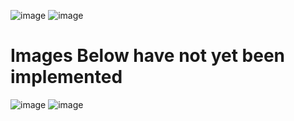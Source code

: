 ![image](https://github.com/Sye0001/ender-bio/assets/119392569/41fe8809-c027-46ea-b61e-266908b8bea4)
![image](https://github.com/Sye0001/ender-bio/assets/119392569/5a251f62-875f-4f9e-804b-beb4535e5ba8)
# Images Below have not yet been implemented
![image](https://github.com/Sye0001/ender-bio/assets/119392569/ad9add7f-a709-4ca4-88b9-6f14cc2bdde5)
![image](https://github.com/Sye0001/ender-bio/assets/119392569/2b6a1540-9335-41c4-847e-92f23f072ff5)
